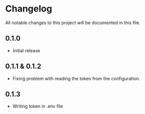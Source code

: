 # Changelog
All notable changes to this project will be documented in this file.

## 0.1.0

- Initial release

## 0.1.1 & 0.1.2

- Fixing problem with reading the token from the configuration. 

## 0.1.3

- Writing token in .env file